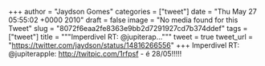 
+++
author = "Jaydson Gomes"
categories = ["tweet"]
date = "Thu May 27 05:55:02 +0000 2010"
draft = false
image = "No media found for this Tweet"
slug = "8072f6eaa2fe8363e9bb2d7291927cd7b374ddef"
tags = ["tweet"]
title = """Imperdivel RT: @jupiterap..."""
tweet = true
tweet_url = "https://twitter.com/jaydson/status/14816266556"
+++
Imperdivel RT: @jupiterapple: http://twitpic.com/1rfpsf - é 28/05!!!!!

